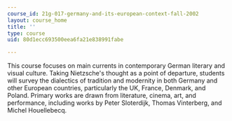 ```yaml
---
course_id: 21g-017-germany-and-its-european-context-fall-2002
layout: course_home
title: ''
type: course
uid: 80d1ecc693500eea6fa21e838991fabe

---
```

This course focuses on main currents in contemporary German literary and visual culture. Taking Nietzsche's thought as a point of departure, students will survey the dialectics of tradition and modernity in both Germany and other European countries, particularly the UK, France, Denmark, and Poland. Primary works are drawn from literature, cinema, art, and performance, including works by Peter Sloterdijk, Thomas Vinterberg, and Michel Houellebecq.
